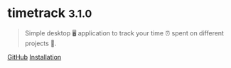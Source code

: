 # timetrack <small>3.1.0</small>

> Simple desktop 🖥️ application to track your time ⏰ spent on different projects 🎉.

[GitHub](https://github.com/mistweaverco/timetrack)
[Installation](install)
